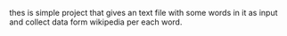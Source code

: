 thes is simple project that gives an text file with some words in it as input and collect data form wikipedia per each word.
